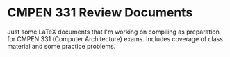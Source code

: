 # CMPEN 331 Review Documents

Just some LaTeX documents that I'm working on compiling as preparation for CMPEN 331 (Computer Architecture) exams. Includes coverage of class material and some practice problems. 
